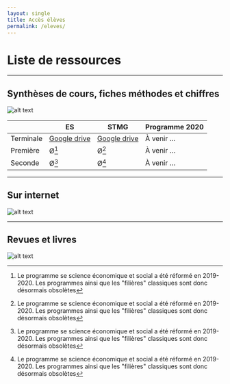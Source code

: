 ```yaml
---
layout: single
title: Accès élèves
permalink: /eleves/
---
```


# Liste de ressources

---

## Synthèses de cours, fiches méthodes et chiffres

![alt text](https://ya7yal.github.io/assets/class.jpg)

|     | ES | STMG | Programme 2020 |
| --------- | -----| ------ | -------------- |
| Terminale | [Google drive](https://www.example.com) | [Google drive](https://www.example.com)   |   À venir ...          |
| Première  |  Ø[^*] |  Ø[^*]   |     À venir …       |
| Seconde   |  Ø[^*] |  Ø[^*]   |     À venir …       |

---

## Sur internet

![alt text](https://ya7yal.github.io/assets/atari.jpg)



---

## Revues et livres

![alt text](https://ya7yal.github.io/assets/livres.jpg)

[^*]: Le programme se science économique et social a été réformé en 2019-2020. Les programmes ainsi que les "filières" classiques sont donc désormais obsolètes
